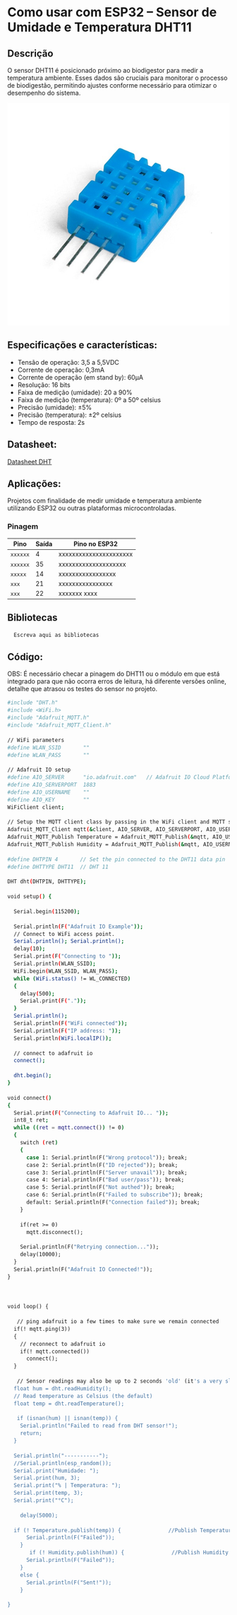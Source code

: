 
# Como usar com ESP32 – Sensor de Umidade e Temperatura DHT11

## Descrição

O sensor DHT11 é posicionado próximo ao biodigestor para medir a temperatura ambiente. Esses dados são cruciais para monitorar o processo de biodigestão, permitindo ajustes conforme necessário para otimizar o desempenho do sistema.

![SensorDHT11](./dht11.jpg)

## Especificações e características:

 - Tensão de operação: 3,5 a 5,5VDC
 - Corrente de operação: 0,3mA
 - Corrente de operação (em stand by): 60µA
 - Resolução: 16 bits
 - Faixa de medição (umidade): 20 a 90%
 - Faixa de medição (temperatura): 0º a 50º celsius
 - Precisão (umidade): ±5%
 - Precisão (temperatura): ±2º celsius
 - Tempo de resposta: 2s

## Datasheet:

[Datasheet DHT](https://github.com/JulioAmaral007/Biodigestor/blob/main/Sensores/Sensor-DHT11/Datasheet%20DHT11.pdf)

## Aplicações:

Projetos com finalidade de medir umidade e temperatura ambiente utilizando ESP32 ou outras plataformas microcontroladas.

 ### Pinagem

| Pino          | Saída      | Pino no ESP32          |
| ------------- | ---------- | ---------------------- |
| `xxxxxx`      | 4          | xxxxxxxxxxxxxxxxxxxxxx |
| `xxxxxx`      | 35         | xxxxxxxxxxxxxxxxxxxx   |
| `xxxxx`       | 14         | xxxxxxxxxxxxxxxxx      |
| `xxx`         | 21         | xxxxxxxxxxxxxxxx       |
| `xxx`         | 22         | xxxxxxx xxxx           |

## Bibliotecas

```bash 
  Escreva aqui as bibliotecas
```

## Código:

OBS: É necessário checar a pinagem do DHT11 ou o módulo em que está integrado para que não ocorra erros de leitura, há diferente versões online, detalhe que atrasou os testes do sensor no projeto.

```bash
#include "DHT.h"
#include <WiFi.h>
#include "Adafruit_MQTT.h"
#include "Adafruit_MQTT_Client.h"
 
// WiFi parameters
#define WLAN_SSID       ""
#define WLAN_PASS       ""

// Adafruit IO setup
#define AIO_SERVER      "io.adafruit.com"   // Adafruit IO Cloud Platform server for IoT
#define AIO_SERVERPORT  1883
#define AIO_USERNAME    ""
#define AIO_KEY         ""
WiFiClient client;
 
// Setup the MQTT client class by passing in the WiFi client and MQTT server and login details.
Adafruit_MQTT_Client mqtt(&client, AIO_SERVER, AIO_SERVERPORT, AIO_USERNAME, AIO_KEY);
Adafruit_MQTT_Publish Temperature = Adafruit_MQTT_Publish(&mqtt, AIO_USERNAME "/feeds/Temperature");
Adafruit_MQTT_Publish Humidity = Adafruit_MQTT_Publish(&mqtt, AIO_USERNAME "/feeds/Humidity");

#define DHTPIN 4       // Set the pin connected to the DHT11 data pin
#define DHTTYPE DHT11  // DHT 11

DHT dht(DHTPIN, DHTTYPE);

void setup() {
  
  Serial.begin(115200);
  
  Serial.println(F("Adafruit IO Example"));
  // Connect to WiFi access point.
  Serial.println(); Serial.println();
  delay(10);
  Serial.print(F("Connecting to "));
  Serial.println(WLAN_SSID);
  WiFi.begin(WLAN_SSID, WLAN_PASS);
  while (WiFi.status() != WL_CONNECTED)
  {
    delay(500);
    Serial.print(F("."));
  }
  Serial.println();
  Serial.println(F("WiFi connected"));
  Serial.println(F("IP address: "));
  Serial.println(WiFi.localIP());
 
  // connect to adafruit io
  connect();

  dht.begin();
}

void connect()
{
  Serial.print(F("Connecting to Adafruit IO... "));
  int8_t ret;
  while ((ret = mqtt.connect()) != 0)
  {
    switch (ret)
    {
      case 1: Serial.println(F("Wrong protocol")); break;
      case 2: Serial.println(F("ID rejected")); break;
      case 3: Serial.println(F("Server unavail")); break;
      case 4: Serial.println(F("Bad user/pass")); break;
      case 5: Serial.println(F("Not authed")); break;
      case 6: Serial.println(F("Failed to subscribe")); break;
      default: Serial.println(F("Connection failed")); break;
    }
 
    if(ret >= 0)
      mqtt.disconnect();
 
    Serial.println(F("Retrying connection..."));
    delay(10000);
  }
  Serial.println(F("Adafruit IO Connected!"));
}
 

 
void loop() {

   // ping adafruit io a few times to make sure we remain connected
  if(! mqtt.ping(3))
  {
    // reconnect to adafruit io
    if(! mqtt.connected())
      connect();
  }

   // Sensor readings may also be up to 2 seconds 'old' (it's a very slow sensor)
  float hum = dht.readHumidity();
  // Read temperature as Celsius (the default)
  float temp = dht.readTemperature();
  
   if (isnan(hum) || isnan(temp)) {
    Serial.println("Failed to read from DHT sensor!");
    return;
  }
  
  Serial.println("-----------");
  //Serial.println(esp_random());
  Serial.print("Humidade: ");
  Serial.print(hum, 3);
  Serial.print("% | Temperatura: ");
  Serial.print(temp, 3);
  Serial.print("°C");

    delay(5000);
  
  if (! Temperature.publish(temp)) {               //Publish Temperature data to Adafruit
      Serial.println(F("Failed"));
    }
       if (! Humidity.publish(hum)) {               //Publish Humidity data to Adafruit
      Serial.println(F("Failed"));
    }
    else {
      Serial.println(F("Sent!"));
    }

}
```